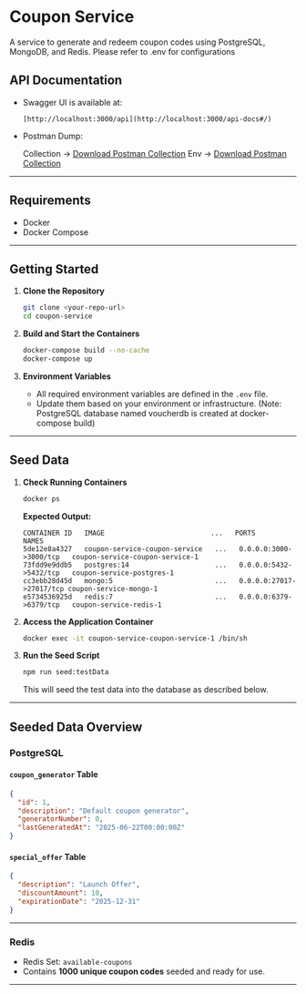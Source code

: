 # Coupon Service

A service to generate and redeem coupon codes using PostgreSQL, MongoDB, and Redis.
Please refer to .env for configurations

## API Documentation

- Swagger UI is available at:

  ```
  [http://localhost:3000/api](http://localhost:3000/api-docs#/)
  ```

- Postman Dump:

  Collection -> [Download Postman Collection](postman/holo-voucher.postman_collection.json)
  Env -> [Download Postman Collection](postman/holo.postman_environment.json)
  

---

## Requirements

- Docker
- Docker Compose

---

## Getting Started

1. **Clone the Repository**

   ```bash
   git clone <your-repo-url>
   cd coupon-service
   ```

2. **Build and Start the Containers**

   ```bash
   docker-compose build --no-cache
   docker-compose up
   ```

3. **Environment Variables**

   - All required environment variables are defined in the `.env` file.
   - Update them based on your environment or infrastructure. (Note: PostgreSQL database named voucherdb is created at docker-compose build)

---

## Seed Data

1. **Check Running Containers**

   ```bash
   docker ps
   ```

   **Expected Output:**

   ```
   CONTAINER ID   IMAGE                          ...   PORTS                    NAMES
   5de12e8a4327   coupon-service-coupon-service   ...   0.0.0.0:3000->3000/tcp   coupon-service-coupon-service-1
   73fdd9e9ddb5   postgres:14                     ...   0.0.0.0:5432->5432/tcp   coupon-service-postgres-1
   cc3ebb28d45d   mongo:5                         ...   0.0.0.0:27017->27017/tcp coupon-service-mongo-1
   e5734536925d   redis:7                         ...   0.0.0.0:6379->6379/tcp   coupon-service-redis-1
   ```

2. **Access the Application Container**

   ```bash
   docker exec -it coupon-service-coupon-service-1 /bin/sh
   ```

3. **Run the Seed Script**

   ```bash
   npm run seed:testData
   ```

   This will seed the test data into the database as described below.

---

## Seeded Data Overview

### PostgreSQL

#### `coupon_generator` Table

```json
{
  "id": 1,
  "description": "Default coupon generator",
  "generatorNumber": 0,
  "lastGeneratedAt": "2025-06-22T00:00:00Z"
}
```

#### `special_offer` Table

```json
{
  "description": "Launch Offer",
  "discountAmount": 10,
  "expirationDate": "2025-12-31"
}
```

---

### Redis

- Redis Set: `available-coupons`
- Contains **1000 unique coupon codes** seeded and ready for use.

---
